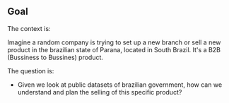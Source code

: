 ## Goal

The context is:

Imagine a random company is trying to set up a new branch or sell a new product in the brazilian state of Parana, located in South Brazil.
It's a B2B (Bussiness to Bussines) product.

The question is:

- Given we look at public datasets of brazilian government, how can we understand and plan the selling of this specific product?
